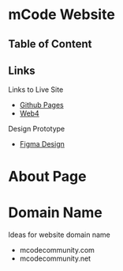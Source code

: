 # mCode Website

## Table of Content

## Links

Links to Live Site

- [Github Pages](https://pjiceskull.github.io/mCode/dist)
- [Web4](https://in-info-web4.informatics.iupui.edu/~pissah)

Design Prototype

- [Figma Design](https://www.figma.com/design/VZ3Ifh7th9uqyLHnmVEddK/mCode-Website-Design-Prototype---Pierce-Issah?node-id=0-1&t=2ppo02by2YIIt7LP-1)

# About Page

# Domain Name

Ideas for website domain name

- mcodecommunity.com
- mcodecommunity.net

<!-- - mcode.com is alreday taken by this [site](mcode.com). -->

